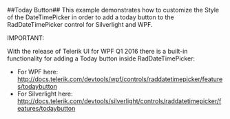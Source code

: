 ##Today Button##
This example demonstrates how to customize the Style of the DateTimePicker in order to add a today button to the RadDateTimePicker control for
Silverlight and WPF.

IMPORTANT:

With the release of Telerik UI for WPF Q1 2016 there is a built-in functionality for adding a Today button inside RadDateTimePicker:
- For WPF here: http://docs.telerik.com/devtools/wpf/controls/raddatetimepicker/features/todaybutton
- For Silverlight here: http://docs.telerik.com/devtools/silverlight/controls/raddatetimepicker/features/todaybutton